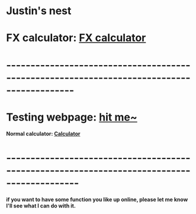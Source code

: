 # Justin's nest

# FX calculator: [FX calculator](https://justinsu2019.github.io/fx_calculator.html "FX calculator")

# ------------------------------------------------------------------------------------------

# Testing webpage: [hit me~](https://justinsu2019.github.io/homepage.html) 

#### Normal calculator: [Calculator](https://justinsu2019.github.io/fx_calculator.html)


# -------------------------------------------------------------------------------------------
#### if you want to have some function you like up online, please let me know I'll see what I can do with it.
